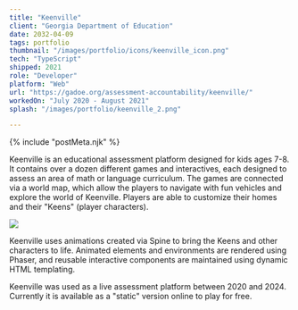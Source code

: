 ```yaml
---
title: "Keenville"
client: "Georgia Department of Education"
date: 2032-04-09
tags: portfolio
thumbnail: "/images/portfolio/icons/keenville_icon.png"
tech: "TypeScript"
shipped: 2021
role: "Developer"
platform: "Web"
url: "https://gadoe.org/assessment-accountability/keenville/"
workedOn: "July 2020 - August 2021"
splash: "/images/portfolio/keenville_2.png"

---
```


{% include "postMeta.njk" %}

Keenville is an educational assessment platform designed for kids ages 7-8. It contains over a dozen different games and interactives, each designed to assess an area of math or language curriculum. The games are connected via a world map, which allow the players to navigate with fun vehicles and explore the world of Keenville. Players are  able to customize their homes and their "Keens" (player characters).

<img class="portfolio-img" src="/images/portfolio/keenville_1.png" />

Keenville uses animations created via Spine to bring the Keens and other characters to life. Animated elements and environments are rendered using Phaser, and reusable interactive components are maintained using dynamic HTML templating.

Keenville was used as a live assessment platform between 2020 and 2024. Currently it is available as a "static" version online to play for free.
